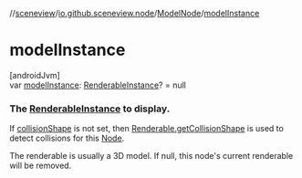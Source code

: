 //[sceneview](../../../index.md)/[io.github.sceneview.node](../index.md)/[ModelNode](index.md)/[modelInstance](model-instance.md)

# modelInstance

[androidJvm]\
var [modelInstance](model-instance.md): [RenderableInstance](../../com.google.ar.sceneform.rendering/-renderable-instance/index.md)? = null

###  The [RenderableInstance](../../com.google.ar.sceneform.rendering/-renderable-instance/index.md) to display.

If [collisionShape](../../../../sceneview/io.github.sceneview.node/-model-node/collision-shape.md) is not set, then [Renderable.getCollisionShape](../../com.google.ar.sceneform.rendering/-view-renderable/index.md#111252609%2FFunctions%2F-1571379623) is used to detect collisions for this [Node](../-node/index.md).

The renderable is usually a 3D model. If null, this node's current renderable will be removed.
